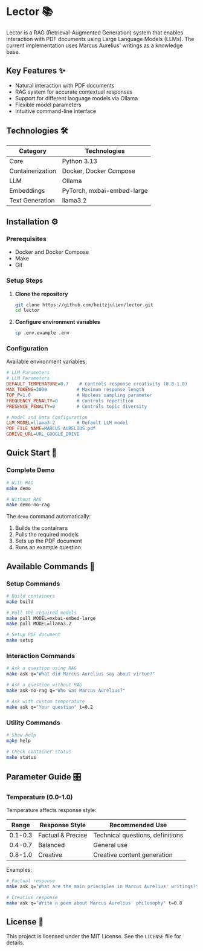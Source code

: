 # Lector 📚

Lector is a RAG (Retrieval-Augmented Generation) system that enables interaction with PDF documents using Large Language Models (LLMs). The current implementation uses Marcus Aurelius' writings as a knowledge base.

## Key Features ✨

- Natural interaction with PDF documents
- RAG system for accurate contextual responses
- Support for different language models via Ollama
- Flexible model parameters
- Intuitive command-line interface

## Technologies 🛠

| Category | Technologies |
|----------|-------------|
| Core | Python 3.13 |
| Containerization | Docker, Docker Compose |
| LLM | Ollama |
| Embeddings | PyTorch, mxbai-embed-large |
| Text Generation | llama3.2 |

## Installation ⚙️

### Prerequisites

- Docker and Docker Compose
- Make
- Git

### Setup Steps

1. **Clone the repository**
   ```bash
   git clone https://github.com/heitzjulien/lector.git
   cd lector
   ```

2. **Configure environment variables**
   ```bash
   cp .env.example .env
   ```

### Configuration

Available environment variables:

```ini
# LLM Parameters
# LLM Parameters
DEFAULT_TEMPERATURE=0.7    # Controls response creativity (0.0-1.0)
MAX_TOKENS=2000           # Maximum response length
TOP_P=1.0                 # Nucleus sampling parameter
FREQUENCY_PENALTY=0       # Controls repetition
PRESENCE_PENALTY=0        # Controls topic diversity

# Model and Data Configuration
LLM_MODEL=llama3.2        # Default LLM model
PDF_FILE_NAME=MARCUS_AURELIUS.pdf
GDRIVE_URL=URL_GOOGLE_DRIVE
```

## Quick Start 🚀

### Complete Demo
```bash
# With RAG
make demo

# Without RAG
make demo-no-rag
```

The `demo` command automatically:
1. Builds the containers
2. Pulls the required models
3. Sets up the PDF document
4. Runs an example question

## Available Commands 📝

### Setup Commands
```bash
# Build containers
make build

# Pull the required models
make pull MODEL=mxbai-embed-large
make pull MODEL=llama3.2

# Setup PDF document
make setup
```

### Interaction Commands
```bash
# Ask a question using RAG
make ask q="What did Marcus Aurelius say about virtue?"

# Ask a question without RAG
make ask-no-rag q="Who was Marcus Aurelius?"

# Ask with custom temperature
make ask q="Your question" t=0.2
```

### Utility Commands
```bash
# Show help
make help

# Check container status
make status
```

## Parameter Guide 🎛

### Temperature (0.0-1.0)

Temperature affects response style:

| Range | Response Style | Recommended Use |
|-------|----------------|-----------------|
| 0.1-0.3 | Factual & Precise | Technical questions, definitions |
| 0.4-0.7 | Balanced | General use |
| 0.8-1.0 | Creative | Creative content generation |

Examples:
```bash
# Factual response
make ask q="What are the main principles in Marcus Aurelius' writings?" t=0.1

# Creative response
make ask q="Write a poem about Marcus Aurelius' philosophy" t=0.8
```

## License 📄

This project is licensed under the MIT License. See the `LICENSE` file for details.